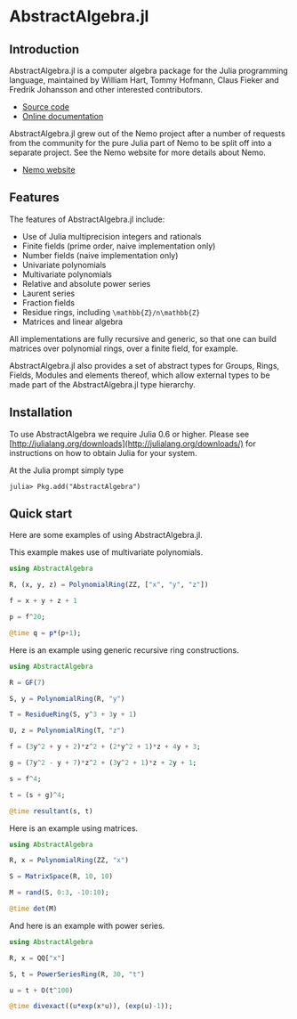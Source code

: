 # AbstractAlgebra.jl

## Introduction

AbstractAlgebra.jl is a computer algebra package for the Julia programming language, 
maintained by William Hart, Tommy Hofmann, Claus Fieker and Fredrik Johansson and
other interested contributors.

- [Source code](https://github.com/Nemocas/AbstractAlgebra.jl)
- [Online documentation](http://nemocas.github.io/AbstractAlgebra.jl)

AbstractAlgebra.jl grew out of the Nemo project after a number of requests from the
community for the pure Julia part of Nemo to be split off into a separate project. See
the Nemo website for more details about Nemo.
 
- [Nemo website](http://nemocas.org)

## Features

The features of AbstractAlgebra.jl include:

  - Use of Julia multiprecision integers and rationals
  - Finite fields (prime order, naive implementation only)
  - Number fields (naive implementation only)
  - Univariate polynomials
  - Multivariate polynomials
  - Relative and absolute power series
  - Laurent series
  - Fraction fields
  - Residue rings, including ``\mathbb{Z}/n\mathbb{Z}``
  - Matrices and linear algebra

All implementations are fully recursive and generic, so that one can build matrices
over polynomial rings, over a finite field, for example.

AbstractAlgebra.jl also provides a set of abstract types for Groups, Rings, Fields,
Modules and elements thereof, which allow external types to be made part of the
AbstractAlgebra.jl type hierarchy.

## Installation

To use AbstractAlgebra we require Julia 0.6 or higher. Please see
[http://julialang.org/downloads](http://julialang.org/downloads/) for instructions on 
how to obtain Julia for your system.

At the Julia prompt simply type

```
julia> Pkg.add("AbstractAlgebra")
```

## Quick start

Here are some examples of using AbstractAlgebra.jl.

This example makes use of multivariate polynomials.

```julia
using AbstractAlgebra

R, (x, y, z) = PolynomialRing(ZZ, ["x", "y", "z"])

f = x + y + z + 1

p = f^20;

@time q = p*(p+1);
```

Here is an example using generic recursive ring constructions.

```julia
using AbstractAlgebra

R = GF(7)

S, y = PolynomialRing(R, "y")

T = ResidueRing(S, y^3 + 3y + 1)

U, z = PolynomialRing(T, "z")

f = (3y^2 + y + 2)*z^2 + (2*y^2 + 1)*z + 4y + 3;

g = (7y^2 - y + 7)*z^2 + (3y^2 + 1)*z + 2y + 1;

s = f^4;

t = (s + g)^4;

@time resultant(s, t)
```

Here is an example using matrices.

```julia
using AbstractAlgebra

R, x = PolynomialRing(ZZ, "x")

S = MatrixSpace(R, 10, 10)

M = rand(S, 0:3, -10:10);

@time det(M)
```

And here is an example with power series.

```julia
using AbstractAlgebra

R, x = QQ["x"]

S, t = PowerSeriesRing(R, 30, "t")

u = t + O(t^100)

@time divexact((u*exp(x*u)), (exp(u)-1));
```
